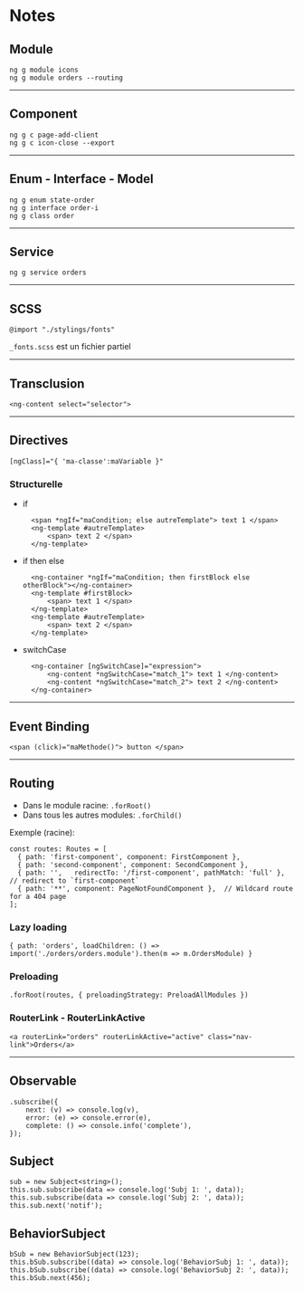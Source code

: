# Notes


## Module

`ng g module icons`  
`ng g module orders --routing`

---
## Component

`ng g c page-add-client`  
`ng g c icon-close --export`

---
## Enum - Interface - Model

`ng g enum state-order`  
`ng g interface order-i`  
`ng g class order`

---
## Service

`ng g service orders`

---
## SCSS

    @import "./stylings/fonts"  
`_fonts.scss` est un fichier partiel

---
## Transclusion

    <ng-content select="selector">

---
## Directives

    [ngClass]="{ 'ma-classe':maVariable }"


### Structurelle

* if

        <span *ngIf="maCondition; else autreTemplate"> text 1 </span>
        <ng-template #autreTemplate>
            <span> text 2 </span>
        </ng-template>

* if then else

        <ng-container *ngIf="maCondition; then firstBlock else otherBlock"></ng-container>
        <ng-template #firstBlock>
            <span> text 1 </span>
        </ng-template>
        <ng-template #autreTemplate>
            <span> text 2 </span>
        </ng-template>

* switchCase

        <ng-container [ngSwitchCase]="expression">
            <ng-content *ngSwitchCase="match_1"> text 1 </ng-content>
            <ng-content *ngSwitchCase="match_2"> text 2 </ng-content>
        </ng-container>

---
## Event Binding

    <span (click)="maMethode()"> button </span>

---
## Routing

* Dans le module racine: `.forRoot()`  
* Dans tous les autres modules: `.forChild()`
  
Exemple (racine):  

    const routes: Routes = [
      { path: 'first-component', component: FirstComponent },
      { path: 'second-component', component: SecondComponent },
      { path: '',   redirectTo: '/first-component', pathMatch: 'full' }, // redirect to `first-component`
      { path: '**', component: PageNotFoundComponent },  // Wildcard route for a 404 page
    ];

### Lazy loading

    { path: 'orders', loadChildren: () => import('./orders/orders.module').then(m => m.OrdersModule) }

### Preloading

    .forRoot(routes, { preloadingStrategy: PreloadAllModules })

### RouterLink - RouterLinkActive

    <a routerLink="orders" routerLinkActive="active" class="nav-link">Orders</a>

---
## Observable

    .subscribe({
        next: (v) => console.log(v),
        error: (e) => console.error(e),
        complete: () => console.info('complete'),
    });

## Subject

    sub = new Subject<string>();  
    this.sub.subscribe(data => console.log('Subj 1: ', data));  
    this.sub.subscribe(data => console.log('Subj 2: ', data));  
    this.sub.next('notif');

## BehaviorSubject

    bSub = new BehaviorSubject(123);  
    this.bSub.subscribe((data) => console.log('BehaviorSubj 1: ', data));  
    this.bSub.subscribe((data) => console.log('BehaviorSubj 2: ', data));  
    this.bSub.next(456);
